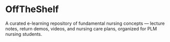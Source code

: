 # OffTheShelf
A curated e-learning repository of fundamental nursing concepts — lecture notes, return demos, videos, and nursing care plans, organized for PLM nursing students.
